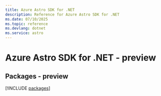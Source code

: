 ```yaml
---
title: Azure Astro SDK for .NET
description: Reference for Azure Astro SDK for .NET
ms.date: 07/10/2025
ms.topic: reference
ms.devlang: dotnet
ms.service: astro
---
```

# Azure Astro SDK for .NET - preview
## Packages - preview
[!INCLUDE [packages](astro-index.md)]